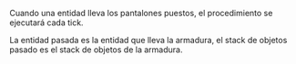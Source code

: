 Cuando una entidad lleva los pantalones puestos, el procedimiento se ejecutará cada tick.

La entidad pasada es la entidad que lleva la armadura, el stack de objetos pasado es el stack de objetos de la armadura.
